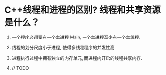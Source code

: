 # C++线程和进程的区别? 线程和共享资源是什么？

1. 一个程序必须要有一个主进程 Main, 一个主进程至少有一个主线程.

2. 线程的划分尺度小于进程, 使得多线程程序的并发性高

3. 进程执行过程中拥有独立的内存单元, 而进程内开启的线程共享内存.

4. // TODO